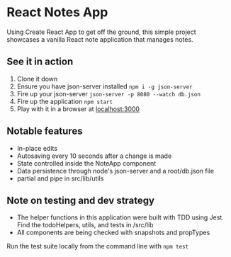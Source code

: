 # React Notes App

Using Create React App to get off the ground, this simple project showcases a vanilla React note application that manages notes.

## See it in action

1. Clone it down
2. Ensure you have json-server installed `npm i -g json-server`
3. Fire up your json-server `json-server -p 8080 --watch db.json`
4. Fire up the application `npm start`
5. Play with it in a browser at [localhost:3000](localhost:3000)

## Notable features

* In-place edits
* Autosaving every 10 seconds after a change is made
* State controlled inside the NoteApp component
* Data persistence through node's json-server and a root/db.json file
* partial and pipe in src/lib/utils

## Note on testing and dev strategy
* The helper functions in this application were built with TDD using Jest. Find the todoHelpers, utils, and tests in /src/lib
* All components are being checked with snapshots and propTypes

Run the test suite locally from the command line with `npm test`
